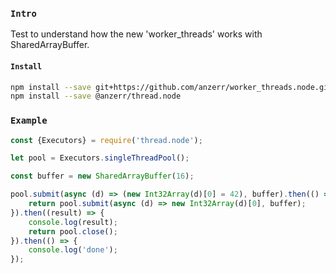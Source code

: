 
### `Intro`
Test to understand how the new 'worker_threads' works with SharedArrayBuffer.

#### `Install`
``` bash
npm install --save git+https://github.com/anzerr/worker_threads.node.git
npm install --save @anzerr/thread.node
```

### `Example`

``` javascript
const {Executors} = require('thread.node');

let pool = Executors.singleThreadPool();

const buffer = new SharedArrayBuffer(16);

pool.submit(async (d) => (new Int32Array(d)[0] = 42), buffer).then(() => {
	return pool.submit(async (d) => new Int32Array(d)[0], buffer);
}).then((result) => {
	console.log(result);
	return pool.close();
}).then(() => {
	console.log('done');
});

```

